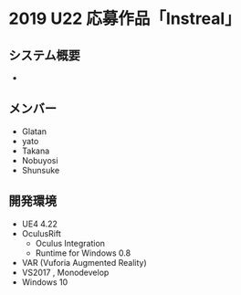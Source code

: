 # 2019 U22 応募作品「Instreal」
## システム概要
- 

## メンバー
- Glatan
- yato 
- Takana
- Nobuyosi
- Shunsuke

## 開発環境
- UE4 4.22
- OculusRift
  * Oculus Integration
  * Runtime for Windows 0.8
- VAR (Vuforia Augmented Reality)
- VS2017 , Monodevelop
- Windows 10
